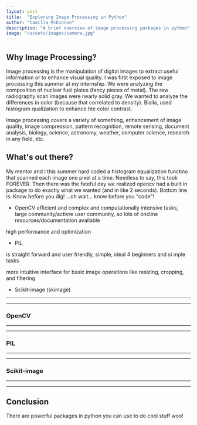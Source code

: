 ```yaml
---
layout: post
title:  "Exploring Image Processing in Python"
author: "Camilla McKinnon"
description: "A brief overview of image processing packages in python"
image: "/assets/images/camera.jpg"
--- 
```


## Why Image Processing?

Image processing is the manipulation of digital images to extract useful information or to enhance visual quality. I was first exposed to image processing this summer at my internship. We were analyzing the composition of nuclear fuel plates (fancy pieces of metal). The raw radiography scan images were nearly solid gray. We wanted to analyze the differences in color (because that correlated to density). Blalla, used histogram qualization to enhance hte color contrast. 

Image processing covers a variety of something, enhancement of image quality, image compression, pattern recognition, remote sensing, document analysis, biology, science, astronomy, weather, computer science, research in any field, etc. 

## What's out there?

My mentor and I this summer hard coded a histogram equalization functino that scanned each image one pixel at a time. Needless to say, this took FOREVER. Then there was the fateful day we realized opencv had a built in package to do exactly what we wanted (and in like 2 seconds). Bottom line is: Know before you dig! ...oh wait... know before you "code"!

* OpenCV
efficient and complex and computationally intensive tasks, large community/activre user community, so lots of oncline resources/documentation available

high performance and optimization

* PIL

is straight forward and user friendly, simple, ideal 4 beginners and si mple tasks

more intuitive interface for basic image operations like resizing, cropping, and filtering


* Scikit-image (skimage)

---
---

### OpenCV

---
---

### PIL

---
---

### Scikit-image

---
---
## Conclusion

There are powerful packages in python you can use to do cool stuff woo!
